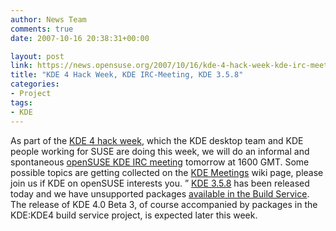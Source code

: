 ```yaml
---
author: News Team
comments: true
date: 2007-10-16 20:38:31+00:00

layout: post
link: https://news.opensuse.org/2007/10/16/kde-4-hack-week-kde-irc-meeting-kde-358/
title: "KDE 4 Hack Week, KDE IRC-Meeting, KDE 3.5.8"
categories:
- Project
tags:
- KDE
---
```


As part of the [KDE 4 hack week](http://kdedevelopers.org/node/3035), which the KDE desktop team and KDE people working for SUSE are doing this week, we will do an informal and spontaneous [openSUSE KDE IRC meeting](http://kdedevelopers.org/node/3036) tomorrow at 1600 GMT. Some possible topics are getting collected on the [KDE Meetings](http://en.opensuse.org/KDE/Meetings) wiki page, please join us if KDE on openSUSE interests you. ” [KDE 3.5.8](http://dot.kde.org/1192559921/) has been released today and we have unsupported packages [available in the Build Service](http://en.opensuse.org/KDE/Upgrade). The release of KDE 4.0 Beta 3, of course accompanied by packages in the KDE:KDE4 build service project, is expected later this week.
